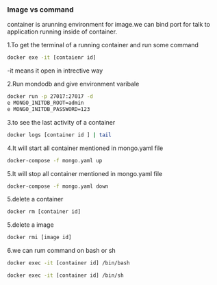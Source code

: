 ### Image vs command

container is arunning environment for image.we can bind port for talk to application running inside of container.

1.To get the terminal of a running container and run some command

```sh
docker exe -it [contaienr id]
```

-it means it open in intrective way

2.Run mondodb and give environment varibale

```sh
docker run -p 27017:27017 -d
e MONGO_INITDB_ROOT=admin
e MONGO_INITDB_PASSWORD=123
```

3.to see the last activity of a container

```sh
docker logs [container id ] | tail
```

4.It will start all container mentioned in mongo.yaml file

```sh
docker-compose -f mongo.yaml up
```

5.It will stop all container mentioned in mongo.yaml file

```sh
docker-compose -f mongo.yaml down
```

5.delete a container

```sh
docker rm [container id]
```

5.delete a image

```sh
docker rmi [image id]
```

6.we can rum command on bash or sh

```sh
docker exec -it [container id] /bin/bash
```

```sh
docker exec -it [container id] /bin/sh
```
